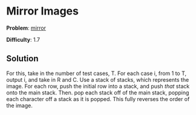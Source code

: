 # Mirror Images

**Problem**: [mirror](https://open.kattis.com/problems/mirror)

**Difficulty**: 1.7

## Solution

For this, take in the number of test cases, T. For each case i, from 1 to T, output i, and take in R and C. Use a stack of stacks, which represents the image. For each row, push the initial row into a stack, and push *that* stack onto the main stack. Then. pop each stack off of the main stack, popping each character off a stack as it is popped. This fully reverses the order of the image.
